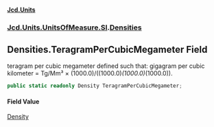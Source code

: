 #### [Jcd.Units](index.md 'index')

### [Jcd.Units.UnitsOfMeasure.SI](Jcd.Units.UnitsOfMeasure.SI.md 'Jcd.Units.UnitsOfMeasure.SI').[Densities](Densities.md 'Jcd.Units.UnitsOfMeasure.SI.Densities')

## Densities.TeragramPerCubicMegameter Field

teragram per cubic megameter defined such that: gigagram per cubic kilometer = Tg/Mm³ ×
(1000.0)/((1000.0)*(1000.0)*(1000.0)).

```csharp
public static readonly Density TeragramPerCubicMegameter;
```

#### Field Value

[Density](Density.md 'Jcd.Units.UnitTypes.Density')